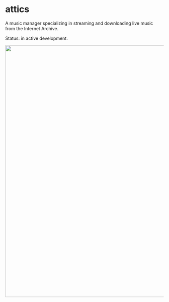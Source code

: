 # attics
A music manager specializing in streaming and downloading live music from the Internet Archive.

Status: in active development.


<img src="http://zacwood.me/attics/screenshot.png" width="800" />
